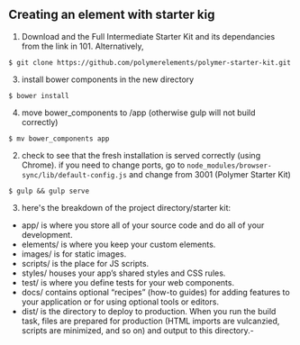 ## Creating an element with starter kig

1. Download and the Full Intermediate Starter Kit and its dependancies from the link in 101.  Alternatively,
```
$ git clone https://github.com/polymerelements/polymer-starter-kit.git
```
3. install bower components in the new directory
```
$ bower install
```
4. move bower_components to /app (otherwise gulp will not build correctly)
```
$ mv bower_components app
```
2. check to see that the fresh installation is served correctly (using Chrome). if you need to change ports, go to ```node_modules/browser-sync/lib/default-config.js``` and change from 3001 (Polymer Starter Kit)
```
$ gulp && gulp serve
```
3. here's the breakdown of the project directory/starter kit:

- app/ is where you store all of your source code and do all of your development.
- elements/ is where you keep your custom elements.
- images/ is for static images.
- scripts/ is the place for JS scripts.
- styles/ houses your app’s shared styles and CSS rules.
- test/ is where you define tests for your web components.
- docs/ contains optional “recipes” (how-to guides) for adding features to your application or for using optional tools or editors.
- dist/ is the directory to deploy to production. When you run the build task, files are prepared for production (HTML imports are vulcanzied, scripts are minimized, and so on) and output to this directory.-